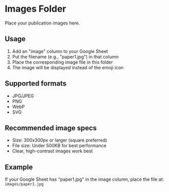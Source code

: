 # Images Folder

Place your publication images here. 

## Usage

1. Add an "image" column to your Google Sheet
2. Put the filename (e.g., "paper1.jpg") in that column
3. Place the corresponding image file in this folder
4. The image will be displayed instead of the emoji icon

## Supported formats
- JPG/JPEG
- PNG
- WebP
- SVG

## Recommended image specs
- Size: 300x300px or larger (square preferred)
- File size: Under 500KB for best performance
- Clear, high-contrast images work best

## Example
If your Google Sheet has "paper1.jpg" in the image column, place the file at:
`images/paper1.jpg`
